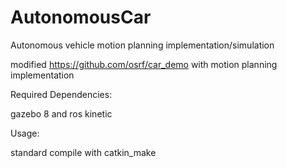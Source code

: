 # AutonomousCar
Autonomous vehicle motion planning implementation/simulation


modified https://github.com/osrf/car_demo with motion planning implementation



Required Dependencies:

gazebo 8 and ros kinetic



Usage:

standard compile with catkin_make
